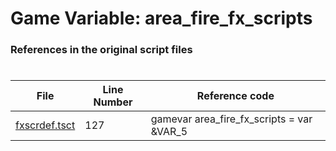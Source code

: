 # Game Variable: area_fire_fx_scripts
### References in the original script files

#

| File | Line Number | Reference code |
| --- | --- | --- |
| [fxscrdef.tsct](../../../out/fxscrdef.tsct#L127) | 127 | gamevar area_fire_fx_scripts = var &VAR_5 |
